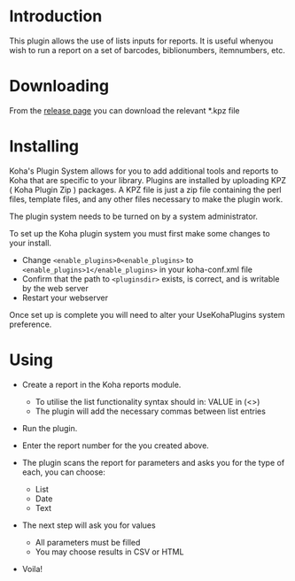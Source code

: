 # Introduction

This plugin allows the use of lists inputs for reports. It is useful whenyou wish to run a report on a set of barcodes, biblionumbers, itemnumbers, etc.

# Downloading

From the [release page](https://github.com/bywatersolutions/koha-reports-plus/releases) you can download the relevant *.kpz file

# Installing

Koha's Plugin System allows for you to add additional tools and reports to Koha that are specific to your library. Plugins are installed by uploading KPZ ( Koha Plugin Zip ) packages. A KPZ file is just a zip file containing the perl files, template files, and any other files necessary to make the plugin work.

The plugin system needs to be turned on by a system administrator.

To set up the Koha plugin system you must first make some changes to your install.

* Change `<enable_plugins>0<enable_plugins>` to `<enable_plugins>1</enable_plugins>` in your koha-conf.xml file
* Confirm that the path to `<pluginsdir>` exists, is correct, and is writable by the web server
* Restart your webserver

Once set up is complete you will need to alter your UseKohaPlugins system preference.

# Using

* Create a report in the Koha reports module.
  * To utilise the list functionality syntax should in:
VALUE in (<<List parameter>>)
  * The plugin will add the necessary commas between list entries

* Run the plugin.
* Enter the report number for the you created above.
* The plugin scans the report for parameters and asks you for the type of each, you can choose:
  * List
  * Date
  * Text
* The next step will ask you for values
  * All parameters must be filled
  * You may choose results in CSV or HTML
* Voila!

